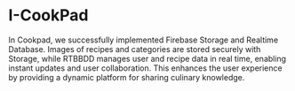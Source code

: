 # I-CookPad
In Cookpad, we successfully implemented Firebase Storage and Realtime Database. Images of recipes and categories are stored securely with Storage, while RTBBDD manages user and recipe data in real time, enabling instant updates and user collaboration. This enhances the user experience by providing a dynamic platform for sharing culinary knowledge.
